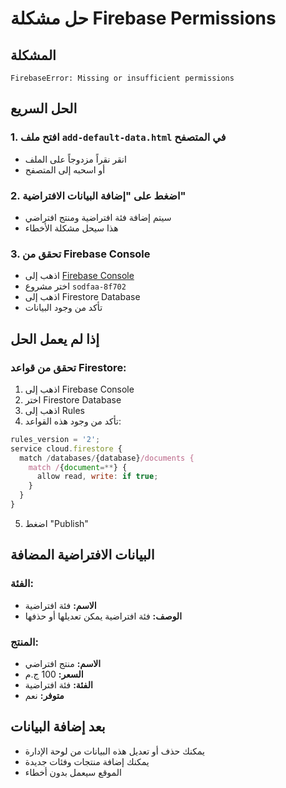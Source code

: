 # حل مشكلة Firebase Permissions

## المشكلة
```
FirebaseError: Missing or insufficient permissions
```

## الحل السريع

### 1. افتح ملف `add-default-data.html` في المتصفح
- انقر نقراً مزدوجاً على الملف
- أو اسحبه إلى المتصفح

### 2. اضغط على "إضافة البيانات الافتراضية"
- سيتم إضافة فئة افتراضية ومنتج افتراضي
- هذا سيحل مشكلة الأخطاء

### 3. تحقق من Firebase Console
- اذهب إلى [Firebase Console](https://console.firebase.google.com/)
- اختر مشروع `sodfaa-8f702`
- اذهب إلى Firestore Database
- تأكد من وجود البيانات

## إذا لم يعمل الحل

### تحقق من قواعد Firestore:
1. اذهب إلى Firebase Console
2. اختر Firestore Database
3. اذهب إلى Rules
4. تأكد من وجود هذه القواعد:

```javascript
rules_version = '2';
service cloud.firestore {
  match /databases/{database}/documents {
    match /{document=**} {
      allow read, write: if true;
    }
  }
}
```

5. اضغط "Publish"

## البيانات الافتراضية المضافة

### الفئة:
- **الاسم:** فئة افتراضية
- **الوصف:** فئة افتراضية يمكن تعديلها أو حذفها

### المنتج:
- **الاسم:** منتج افتراضي
- **السعر:** 100 ج.م
- **الفئة:** فئة افتراضية
- **متوفر:** نعم

## بعد إضافة البيانات
- يمكنك حذف أو تعديل هذه البيانات من لوحة الإدارة
- يمكنك إضافة منتجات وفئات جديدة
- الموقع سيعمل بدون أخطاء






